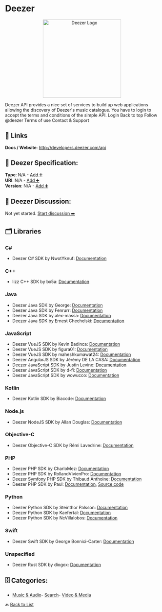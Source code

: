 # Deezer
<p align="center">
    <img width="256" src="https://raw.githubusercontent.com/apis-list/apis-list/main/apis/deezer/logo_256x256.png" alt="Deezer Logo"/>
</p>
Deezer API provides a nice set of services to build up web applications allowing the discovery of Deezer's music catalogue. You have to login to accept the terms and conditions of the simple API. Login Back to top Follow @deezer Terms of use Contact & Support

##  🔗 Links
**Docs / Website**: http://developers.deezer.com/api

## 🧬 Deezer Specification:
**Type**: N/A - [Add ➕](https://github.com/apis-list/apis-list/edit/main/apis.yaml#L4883)  
**URI**: N/A - [Add ➕](https://github.com/apis-list/apis-list/edit/main/apis.yaml#L4883)  
**Version**: N/A - [Add ➕](https://github.com/apis-list/apis-list/edit/main/apis.yaml#L4883)

## 💬 Deezer Discussion:
Not yet started. [Start discussion ➡️](https://github.com/apis-list/apis-list/discussions/new)

## 🗂️ Libraries
### C#
- Deezer C# SDK by NwotYknuf: [Documentation](https://github.com/NwotYknuf/deezerReaper)
### C++
- lizz C++ SDK by bx5a: [Documentation](https://github.com/bx5a/lizz)
### Java
- Deezer Java SDK by George: [Documentation](https://github.com/GeorgeII/deezer-api-wrapper)
- Deezer Java SDK by Fenrurr: [Documentation](https://github.com/Fenrurr/SimpleDeezerApi)
- Deezer Java SDK by alex-massa: [Documentation](https://github.com/alex-massa/deezer-api)
- Deezer Java SDK by Ernest Chechelski: [Documentation](https://github.com/ernichechelski/DeezerMusicTour)
### JavaScript
- Deezer VueJS SDK by Kevin Badinca: [Documentation](https://github.com/kainister/deezweb)
- Deezer VueJS SDK by figura01: [Documentation](https://github.com/figura01/api-deezer-vujes)
- Deezer VueJS SDK by maheshkumawat24: [Documentation](https://github.com/maheshkumawat24/deezer-vue)
- Deezer AngularJS SDK by Jérémy DE LA CASA: [Documentation](https://github.com/jeremydelacasa/angular-deezer-api)
- Deezer JavaScript SDK by Justin Levine: [Documentation](https://github.com/jclevine/real-deezer-api)
- Deezer JavaScript SDK by d-fi: [Documentation](https://github.com/d-fi/deezer-request2)
- Deezer JavaScript SDK by wowucco: [Documentation](https://github.com/wowucco/deezer-api)
### Kotlin
- Deezer Kotlin SDK by Biacode: [Documentation](https://github.com/Biacode/jdeezer)
### Node.js
- Deezer NodeJS SDK by Allan Douglas: [Documentation](https://github.com/AllanDouglas/api-deezer-node-example)
### Objective-C
- Deezer Objective-C SDK by Rémi Lavedrine: [Documentation](https://github.com/Shosta/deezer-search-artist)
### PHP
- Deezer PHP SDK by CharloMez: [Documentation](https://github.com/CharloMez/charlo-deezer-api)
- Deezer PHP SDK by RollandVivienPro: [Documentation](https://github.com/RollandVivienPro/deezer-notif-api)
- Deezer Symfony PHP SDK by Thibaud Anthoine: [Documentation](https://github.com/thibaudanthoine/deezer-api-console)
- Deezer PHP SDK by Paul: [Documentation](https://github.com/PouleR/deezer-api), [Source code](https://packagist.org/packages/pouler/deezer-api)
### Python
- Deezer Python SDK by Steinthor Palsson: [Documentation](https://github.com/steinitzu/pydeezer)
- Deezer Python SDK by Kaefertal: [Documentation](https://github.com/Kaefertal/Deezer-API-data-exporter)
- Deezer Python SDK by NcVillalobos: [Documentation](https://github.com/NcVillalobos/DeezerPy)
### Swift
- Deezer Swift SDK by George Bonnici-Carter: [Documentation](https://github.com/GeorgeB123/Song_Search)
### Unspecified
- Deezer Rust SDK by diogox: [Documentation](https://github.com/diogox/deezer_metadata)


## 🗄️ Categories:
- [Music & Audio](https://github.com/apis-list/apis-list#music--audio-)- [Search](https://github.com/apis-list/apis-list#search-)- [Video & Media](https://github.com/apis-list/apis-list#video--media-)

🔙  [Back to List](https://github.com/apis-list/apis-list)
